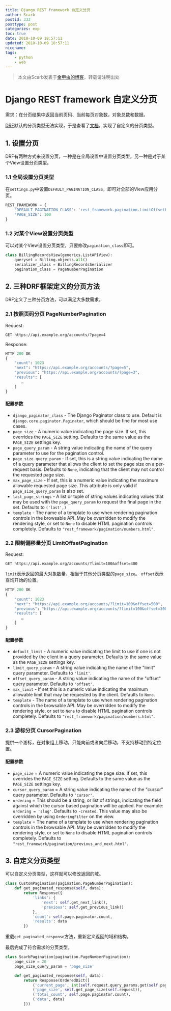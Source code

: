 ```yaml
---
title: Django REST framework 自定义分页
author: Scarb
postid: 333
posttype: post
categories: exp
toc: true
date: 2018-10-09 18:57:11
updated: 2018-10-09 18:57:11
nicename:
tags:
    - python
    - web
---
```


>本文由Scarb发表于[金甲虫的博客](http://47.106.131.90/blog)，转载请注明出处

# Django REST framework 自定义分页

需求：在分页结果中返回当前页码、当前每页对象数，对象总数和数据。

[DRF](https://www.django-rest-framework.org/)默认的分页类型无法实现，于是查看了[文档](https://www.django-rest-framework.org/api-guide/pagination/)，实现了自定义的分页类型。

## 1. 设置分页

DRF有两种方式来设置分页，一种是在全局设置中设置分页类型，另一种是对于某个View设置分页类型。

### 1.1 全局设置分页类型

在`settings.py`中设置`DEFAULT_PAGINATION_CLASS`，即可对全部的View应用分页。

```python
REST_FRAMEWORK = {
    'DEFAULT_PAGINATION_CLASS': 'rest_framework.pagination.LimitOffsetPagination',
    'PAGE_SIZE': 100
}
```

### 1.2 对某个View设置分页类型

可以对某个View设置分页类型，只要修改`pagination_class`即可。

```python
class BillingRecordsView(generics.ListAPIView):
    queryset = Billing.objects.all()
    serializer_class = BillingRecordsSerializer
    pagination_class = PageNumberPagination
```

## 2. 三种DRF框架定义的分页方法

DRF定义了三种分页方法，可以满足大多数需求。

### 2.1 按照页码分页 PageNumberPagination

Request:

```http
GET https://api.example.org/accounts/?page=4
```

Response:

```python
HTTP 200 OK
{
    "count": 1023
    "next": "https://api.example.org/accounts/?page=5",
    "previous": "https://api.example.org/accounts/?page=3",
    "results": [
       …
    ]
}
```

#### 配置参数

* `django_paginator_class` - The Django Paginator class to use. Default is `django.core.paginator.Paginator`, which should be fine for most use cases.
* `page_size` - A numeric value indicating the page size. If set, this overrides the `PAGE_SIZE` setting. Defaults to the same value as the `PAGE_SIZE` settings key.
* `page_query_param` - A string value indicating the name of the query parameter to use for the pagination control.
* `page_size_query_param` - If set, this is a string value indicating the name of a query parameter that allows the client to set the page size on a per-request basis. Defaults to `None`, indicating that the client may not control the requested page size.
* `max_page_size` - If set, this is a numeric value indicating the maximum allowable requested page size. This attribute is only valid if `page_size_query_param` is also set.
* `last_page_strings` - A list or tuple of string values indicating values that may be used with the `page_query_param` to request the final page in the set. Defaults to `('last',)`
* `template` - The name of a template to use when rendering pagination controls in the browsable API. May be overridden to modify the rendering style, or set to `None` to disable HTML pagination controls completely. Defaults to `"rest_framework/pagination/numbers.html"`.

### 2.2 限制偏移量分页 LimitOffsetPagination

Request:

```http
GET https://api.example.org/accounts/?limit=100&offset=400
```

`limit`表示返回的最大对象数量，相当于其他分页类型的`page_size`。
`offset`表示查询开始的位置。

```python
HTTP 200 OK
{
    "count": 1023
    "next": "https://api.example.org/accounts/?limit=100&offset=500",
    "previous": "https://api.example.org/accounts/?limit=100&offset=300",
    "results": [
       …
    ]
}
```

#### 配置参数

* `default_limit` - A numeric value indicating the limit to use if one is not provided by the client in a query parameter. Defaults to the same value as the `PAGE_SIZE` settings key.
* `limit_query_param` - A string value indicating the name of the "limit" query parameter. Defaults to `'limit'`.
* `offset_query_param` - A string value indicating the name of the "offset" query parameter. Defaults to `'offset'`.
* `max_limit` - If set this is a numeric value indicating the maximum allowable limit that may be requested by the client. Defaults to `None`.
* `template` - The name of a template to use when rendering pagination controls in the browsable API. May be overridden to modify the rendering style, or set to `None` to disable HTML pagination controls completely. Defaults to `"rest_framework/pagination/numbers.html"`.

### 2.3 游标分页 CursorPagination

提供一个游标，在对象组上移动，只能向前或者向后移动，不支持移动到特定位置。

#### 配置参数

* `page_size` = A numeric value indicating the page size. If set, this overrides the `PAGE_SIZE` setting. Defaults to the same value as the `PAGE_SIZE` settings key.
* `cursor_query_param` = A string value indicating the name of the "cursor" query parameter. Defaults to `'cursor'`.
* `ordering` = This should be a string, or list of strings, indicating the field against which the cursor based pagination will be applied. For example: `ordering = 'slug'`. Defaults to `-created`. This value may also be overridden by using `OrderingFilter` on the view.
* `template` = The name of a template to use when rendering pagination controls in the browsable API. May be overridden to modify the rendering style, or set to `None` to disable HTML pagination controls completely. Defaults to `"rest_framework/pagination/previous_and_next.html"`.

## 3. 自定义分页类型

可以自定义分页类型，这样就可以修改返回的域。

```python
class CustomPagination(pagination.PageNumberPagination):
    def get_paginated_response(self, data):
        return Response({
            'links': {
                'next': self.get_next_link(),
                'previous': self.get_previous_link()
            },
            'count': self.page.paginator.count,
            'results': data
        })
```

重载`get_paginated_response`方法，重新定义返回的域和结构。

最后完成了符合需求的分页类型。

```python
class ScarbPagination(pagination.PageNumberPagination):
    page_size = 20
    page_size_query_param = 'page_size'

    def get_paginated_response(self, data):
        return Response(OrderedDict([
            ('current_page', int(self.request.query_params.get(self.page_query_param, 1))),
            ('page_size', self.get_page_size(self.request)),
            ('total_count', self.page.paginator.count),
            ('data', data)
        ]))
```